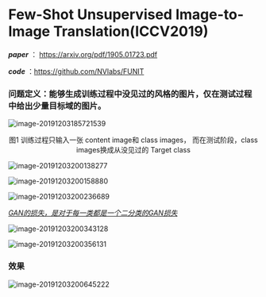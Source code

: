 # Few-Shot Unsupervised Image-to-Image Translation(ICCV2019)

***paper*** ： https://arxiv.org/pdf/1905.01723.pdf

***code*** ：https://github.com/NVlabs/FUNIT



### 问题定义：能够生成训练过程中没见过的风格的图片，仅在测试过程中给出少量目标域的图片。



![image-20191203185721539](/home/chenshen/.config/Typora/typora-user-images/image-20191203185721539.png)

<center>图1 训练过程只输入一张 content image和 class images， 而在测试阶段，class images换成从没见过的 Target class</center>

![image-20191203200138277](/home/chenshen/.config/Typora/typora-user-images/image-20191203200138277.png)

![image-20191203200158880](/home/chenshen/.config/Typora/typora-user-images/image-20191203200158880.png)

![image-20191203200236689](/home/chenshen/.config/Typora/typora-user-images/image-20191203200236689.png)

*<u>GAN的损失，是对于每一类都是一个二分类的GAN损失</u>*

![image-20191203200343128](/home/chenshen/.config/Typora/typora-user-images/image-20191203200343128.png)

![image-20191203200356131](/home/chenshen/.config/Typora/typora-user-images/image-20191203200356131.png)

### 效果

![image-20191203200645222](/home/chenshen/.config/Typora/typora-user-images/image-20191203200645222.png)







